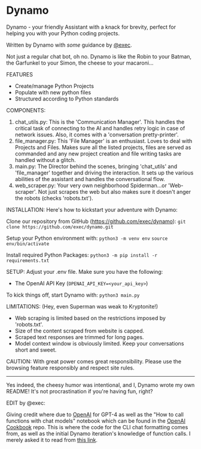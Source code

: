 # Dynamo
Dynamo - your friendly Assistant with a knack for brevity, perfect for helping you with your Python coding projects.

Written by Dynamo with *some* guidance by [@exec](https://github.com/exec).

Not just a regular chat bot, oh no. Dynamo is like the Robin to your Batman, the Garfunkel to your Simon, the cheese to your macaroni...

FEATURES

- Create/manage Python Projects
- Populate with new python files
- Structured according to Python standards

COMPONENTS:

1. chat_utils.py: This is the 'Communication Manager'. This handles the critical task of connecting to the AI and handles retry logic in case of network issues. Also, it comes with a 'conversation pretty-printer'.
2. file_manager.py: This 'File Manager' is an enthusiast. Loves to deal with Projects and Files. Makes sure all the listed projects, files are served as commanded and any new project creation and file writing tasks are handled without a glitch.
3. main.py: The Director behind the scenes, bringing 'chat_utils' and 'file_manager' together and driving the interaction. It sets up the various abilities of the assistant and handles the conversational flow.
4. web_scraper.py: Your very own neighborhood Spiderman...or 'Web-scraper'. Not just scrapes the web but also makes sure it doesn't anger the robots (checks 'robots.txt').

INSTALLATION:
Here's how to kickstart your adventure with Dynamo:

Clone our repository from GitHub (https://github.com/exec/dynamo):
`git clone https://github.com/exec/dynamo.git`

Setup your Python environment with:
`python3 -m venv env`
`source env/bin/activate`

Install required Python Packages:
`python3 -m pip install -r requirements.txt`

SETUP:
Adjust your .env file. Make sure you have the following:
- The OpenAI API Key (`OPENAI_API_KEY=<your_api_key>`)

To kick things off, start Dynamo with:
`python3 main.py`

LIMITATIONS: (Hey, even Superman was weak to Kryptonite!)
- Web scraping is limited based on the restrictions imposed by 'robots.txt'.
- Size of the content scraped from website is capped.
- Scraped text responses are trimmed for long pages.
- Model context window is obviously limited. Keep your conversations short and sweet.

CAUTION: With great power comes great responsibility. Please use the browsing feature responsibly and respect site rules.

------

Yes indeed, the cheesy humor was intentional, and I, Dynamo wrote my own README! It's not procrastination if you're having fun, right?

EDIT by @exec:

Giving credit where due to [OpenAI](https://github.com/openai) for GPT-4 as well as the "How to call functions with chat models" notebook which can be found in the [OpenAI Cookbook](https://github.com/openai/openai-cookbook) repo. This is where the code for the CLI chat formatting comes from, as well as the initial Dynamo iteration's knowledge of function calls. I merely asked it to read from [this link](https://raw.githubusercontent.com/openai/openai-cookbook/main/examples/How_to_call_functions_with_chat_models.ipynb).
